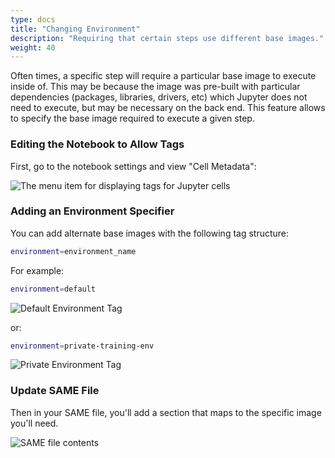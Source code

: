 ```yaml
---
type: docs
title: "Changing Environment"
description: "Requiring that certain steps use different base images."
weight: 40
---
```


Often times, a specific step will require a particular base image to execute inside of. This may be because the image was pre-built with particular dependencies (packages, libraries, drivers, etc) which Jupyter does not need to execute, but may be necessary on the back end. This feature allows to specify the base image required to execute a given step.

### Editing the Notebook to Allow Tags

First, go to the notebook settings and view "Cell Metadata":

![The menu item for displaying tags for Jupyter cells](/add-tags-to-jupyter-cell.jpg)

### Adding an Environment Specifier
You can add alternate base images with the following tag structure:

```bash
environment=environment_name
```

For example:

```bash
environment=default
```

![Default Environment Tag](/environment-default.jpg)

or:

```bash
environment=private-training-env
```

![Private Environment Tag](/environment-private-training-env.jpg)

### Update SAME File

Then in your SAME file, you'll add a section that maps to the specific image you'll need.

![SAME file contents](/private-environment-same-file.jpg)
